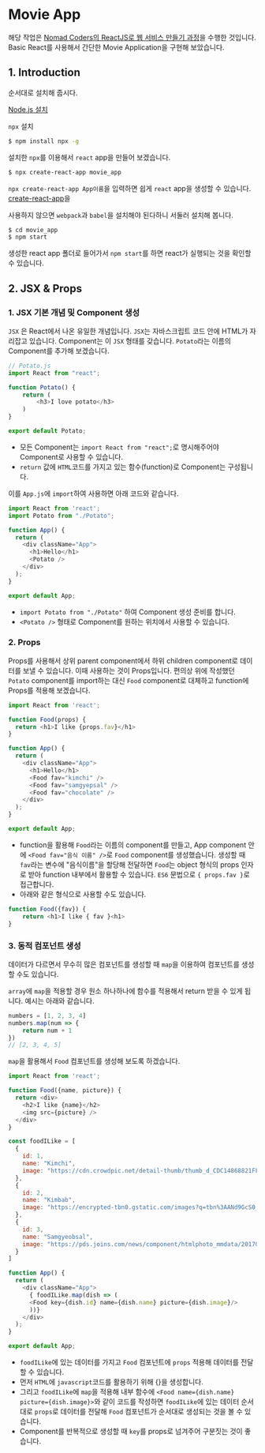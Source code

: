 # Movie App

해당 작업은 [Nomad Coders의 ReactJS로 웹 서비스 만들기 과정](https://academy.nomadcoders.co/courses/enrolled/216871)을 수행한 것입니다. Basic React를 사용해서 간단한 Movie Application을 구현해 보았습니다.



## 1. Introduction

순서대로 설치해 줍시다.

[Node.js 설치](https://nodejs.org/en/)

`npx` 설치

```bash
$ npm install npx -g
```

설치한 `npx`를 이용해서 `react` app을 만들어 보겠습니다. 

```bash
$ npx create-react-app movie_app
```

`npx create-react-app App이름`을 입력하면 쉽게 `react` app을 생성할 수 있습니다. [create-react-app](https://github.com/facebook/create-react-app)을  

사용하지 않으면 `webpack`과 `babel`을 설치해야 된다하니 서둘러 설치해 봅니다.

```bash
$ cd movie_app
$ npm start
```

생성한 react app 폴더로 들어가서 `npm start`를 하면 react가 실행되는 것을 확인할 수 있습니다.



## 2. JSX & Props

### 1. JSX 기본 개념 및 Component 생성

`JSX` 은 React에서 나온 유일한 개념입니다. `JSX`는 자바스크립트 코드 안에 HTML가 자리잡고 있습니다. Component는 이 `JSX` 형태를 갖습니다. `Potato`라는 이름의 Component를 추가해 보겠습니다.

```javascript
// Potato.js
import React from "react";

function Potato() {
    return (
        <h3>I love potato</h3>
    )
}

export default Potato;
```

- 모든 Component는 `import React from "react";`로 명시해주어야 Component로 사용할 수 있습니다.
- `return` 값에 `HTML`코드를 가지고 있는 함수(function)로 Component는 구성됩니다.

이를 `App.js`에 `import`하여 사용하면 아래 코드와 같습니다.

```javascript
import React from 'react';
import Potato from "./Potato";

function App() {
  return (
    <div className="App">
      <h1>Hello</h1>
      <Potato />
    </div>
  );
}

export default App;
```

- `import Potato from "./Potato"` 하여 Component 생성 준비를 합니다.
- `<Potato />` 형태로 Component를 원하는 위치에서 사용할 수 있습니다. 



### 2. Props

Props를 사용해서 상위 parent component에서 하위 children component로 데이터를 보낼 수 있습니다. 이때 사용하는 것이 Props입니다. 편의상 위에 작성했던 `Potato` component를 import하는 대신 `Food` component로 대체하고 function에 Props를 적용해 보겠습니다.

```javascript
import React from 'react';

function Food(props) {
  return <h1>I like {props.fav}</h1>
}

function App() {
  return (
    <div className="App">
      <h1>Hello</h1>
      <Food fav="kimchi" />
      <Food fav="samgyepsal" />
      <Food fav="chocolate" />
    </div>
  );
}

export default App;
```

- function을 활용해 `Food`라는 이름의 component를 만들고, App component 안에 `<Food fav="음식 이름" />`로 `Food` component를 생성했습니다. 생성할 때 `fav`라는 변수에 "음식이름"을 할당해 전달하면 `Food`는 object 형식의 props 인자로 받아 function 내부에서 활용할 수 있습니다. `ES6` 문법으로 `{ props.fav }`로 접근합니다.
- 아래와 같은 형식으로 사용할 수도 있습니다.

```javascript
function Food({fav}) {
    return <h1>I like { fav }<h1>
}
```



### 3. 동적 컴포넌트 생성

데이터가 다르면서 무수히 많은 컴포넌트를 생성할 때 `map`을 이용하여 컴포넌트를 생성할 수도 있습니다.

`array`에 `map`을 적용할 경우 원소 하나하나에 함수를 적용해서 return 받을 수 있게 됩니다. 예시는 아래와 같습니다.

```javascript
numbers = [1, 2, 3, 4]
numbers.map(num => {
    return num + 1
})
// [2, 3, 4, 5]
```

`map`을 활용해서 `Food` 컴포넌트를 생성해 보도록 하겠습니다.

```javascript
import React from 'react';

function Food({name, picture}) {
  return <div>
    <h2>I like {name}</h2>  
    <img src={picture} />
  </div>
}

const foodILike = [
  {
    id: 1,
    name: "Kimchi",
    image: "https://cdn.crowdpic.net/detail-thumb/thumb_d_CDC14868821FF3F20C77BC8BC15E6355.jpg"
  },
  {
    id: 2,
    name: "Kimbab",
    image: "https://encrypted-tbn0.gstatic.com/images?q=tbn%3AANd9GcS0_5woTu2Kk3_SjZWLva_W_QsxKTL1zNo5TXgpWbtf8h_y2rjH"
  },
  {
    id: 3,
    name: "Samgyeobsal",
    image: "https://pds.joins.com/news/component/htmlphoto_mmdata/201702/27/117f5b49-1d09-4550-8ab7-87c0d82614de.jpg"
  }
]

function App() {
  return (
    <div className="App">
      { foodILike.map(dish => (
      <Food key={dish.id} name={dish.name} picture={dish.image}/>
      ))}
    </div>
  );
}

export default App;
```

- `foodILike`에 있는 데이터를 가지고 `Food` 컴포넌트에 `props` 적용해 데이터를 전달할 수 있습니다.
- 먼저 `HTML`에 `javascript`코드를 활용하기 위해 {}을 생성합니다.
- 그리고 `foodILike`에 `map`을 적용해 내부 함수에 `<Food name={dish.name} picture={dish.image}>`와 같이 코드를 작성하면 `foodILike`에 있는 데이터 순서대로 `props`로 데이터를 전달해 `Food` 컴포넌트가 순서대로 생성되는 것을 볼 수 있습니다.
- Component를 반복적으로 생성할 때 `key`를 props로 넘겨주어 구분짓는 것이 좋습니다.